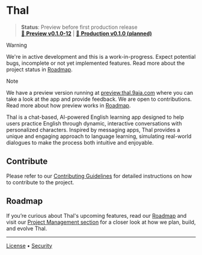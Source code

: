 # Thal

> **Status**: Preview before first production release
> <br>
> [🧪 **Preview v0.1.0-12**](https://preview.thal.9aia.com) | [🚀 **Production v0.1.0 (planned)**](https://thal.9aia.com)

> [!WARNING]
> We're in active development and this is a work-in-progress. Expect potential bugs, incomplete or not yet implemented features. Read more about the project status in [Roadmap](./pm/ROADMAP.md).

> [!NOTE]
> We have a preview version running at [preview.thal.9aia.com](https://preview.thal.9aia.com) where you can take a look at the app and provide feedback. We are open to contributions. Read more about how preview works in [Roadmap](./pm/ROADMAP.md#contract).

Thal is a chat-based, AI-powered English learning app designed to help users practice English through dynamic, interactive conversations with personalized characters. Inspired by messaging apps, Thal provides a unique and engaging approach to language learning, simulating real-world dialogues to make the process both intuitive and enjoyable.

## Contribute

Please refer to our [Contributing Guidelines](./CONTRIBUTING.md) for detailed instructions on how to contribute to the project.

## Roadmap

If you’re curious about Thal's upcoming features, read our [Roadmap](./pm/ROADMAP.md) and visit our [Project Management section](./CONTRIBUTING.md#managing-the-project) for a closer look at how we plan, build, and evolve Thal.

---

[License](./LICENSE) • [Security](./SECURITY.md)
